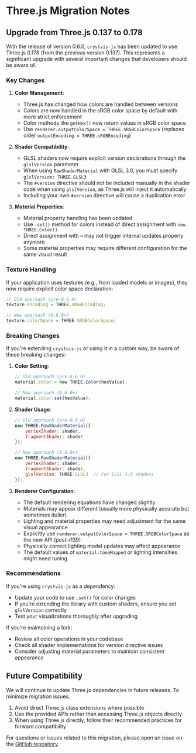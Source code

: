 # Three.js Migration Notes

## Upgrade from Three.js 0.137 to 0.178

With the release of version 0.6.0, `crystvis-js` has been updated to use Three.js 0.178 (from the previous version 0.137). This represents a significant upgrade with several important changes that developers should be aware of.

### Key Changes

1. **Color Management**:
   - Three.js has changed how colors are handled between versions
   - Colors are now handled in the sRGB color space by default with more strict enforcement
   - Color methods like `getHex()` now return values in sRGB color space
   - Use `renderer.outputColorSpace = THREE.SRGBColorSpace` (replaces older `outputEncoding = THREE.sRGBEncoding`)

2. **Shader Compatibility**:
   - GLSL shaders now require explicit version declarations through the `glslVersion` parameter
   - When using `RawShaderMaterial` with GLSL 3.0, you must specify `glslVersion: THREE.GLSL3`
   - The `#version` directive should not be included manually in the shader code when using `glslVersion`, as Three.js will inject it automatically
   - Including your own `#version` directive will cause a duplication error

3. **Material Properties**:
   - Material property handling has been updated
   - Use `.set()` method for colors instead of direct assignment with `new THREE.Color()`
   - Direct assignment with `=` may not trigger internal updates properly anymore
   - Some material properties may require different configuration for the same visual result

### Texture Handling

If your application uses textures (e.g., from loaded models or images), they now require explicit color space declaration:

```javascript
// Old approach (pre-0.6.0)
texture.encoding = THREE.sRGBEncoding;

// New approach (0.6.0+)
texture.colorSpace = THREE.SRGBColorSpace;
```

### Breaking Changes

If you're extending `crystvis-js` or using it in a custom way, be aware of these breaking changes:

1. **Color Setting**:
   ```javascript
   // Old approach (pre-0.6.0)
   material.color = new THREE.Color(hexValue);
   
   // New approach (0.6.0+)
   material.color.set(hexValue);
   ```

2. **Shader Usage**:
   ```javascript
   // Old approach (pre-0.6.0)
   new THREE.RawShaderMaterial({
       vertexShader: shader,
       fragmentShader: shader
   });
   
   // New approach (0.6.0+)
   new THREE.RawShaderMaterial({
       vertexShader: shader,
       fragmentShader: shader,
       glslVersion: THREE.GLSL3  // For GLSL 3.0 shaders
   });
   ```

3. **Renderer Configuration**:
   - The default rendering equations have changed slightly
   - Materials may appear different (usually more physically accurate but sometimes duller)
   - Lighting and material properties may need adjustment for the same visual appearance
   - Explicitly use `renderer.outputColorSpace = THREE.SRGBColorSpace` as the new API (post-r139)
   - Physically correct lighting model updates may affect appearance
   - The default values of `material.toneMapped` or lighting intensities might need tuning

### Recommendations

If you're using `crystvis-js` as a dependency:
- Update your code to use `.set()` for color changes
- If you're extending the library with custom shaders, ensure you set `glslVersion` correctly
- Test your visualizations thoroughly after upgrading

If you're maintaining a fork:
- Review all color operations in your codebase
- Check all shader implementations for version directive issues
- Consider adjusting material parameters to maintain consistent appearance

## Future Compatibility

We will continue to update Three.js dependencies in future releases. To minimize migration issues:

1. Avoid direct Three.js class extensions where possible
2. Use the provided APIs rather than accessing Three.js objects directly
3. When using Three.js directly, follow their recommended practices for forward compatibility

For questions or issues related to this migration, please open an issue on the [GitHub repository](https://github.com/ccp-nc/crystvis-js/issues).
